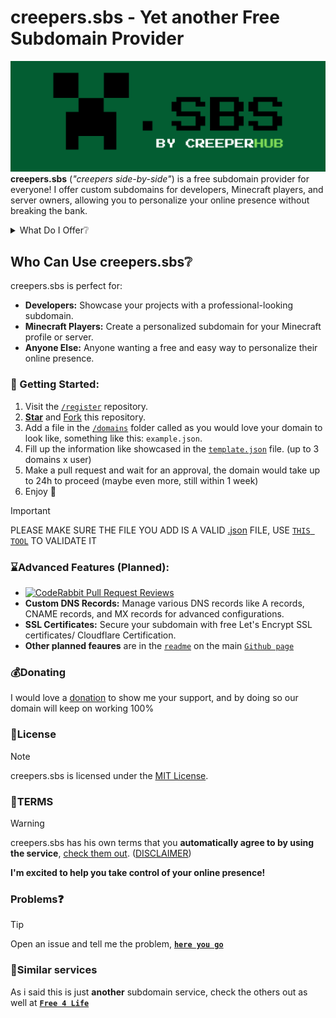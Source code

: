 # creepers.sbs - Yet another Free Subdomain Provider
[![Banner](https://raw.githubusercontent.com/creepersbs/.github/refs/heads/main/profile/mini-banner.png)](https://creepers.sbs)
**creepers.sbs** (*"creepers side-by-side"*) is a free subdomain provider for everyone! I offer custom subdomains for developers, Minecraft players, and server owners, allowing you to personalize your online presence without breaking the bank.

<details> <summary>What Do I Offer❔</summary>


* **Free Subdomains:** No hidden fees, no credit cards required.
* **Customizable Names:** Create unique subdomains for your projects, websites, or Minecraft servers.
* **Quick and Easy Setup:** Get your subdomain up and running in hours (soon i will add automatization).
* **Complete subdomain ownership:** Choose from a variety of subdomains with the `sbs` TLD (side-by-side), or the `cloud` TLD you can use everywhere you want.
* **Reliable DNS:** Ensure your subdomain is always accessible with a robust DNS infrastructure powered by these 3 services: <br><br>
 [![Cloudflare](https://github.com/creepersbs/.github/blob/main/profile/cloudflare.png)](https://cloudflare.com) <br>
 [![Gcore](https://github.com/creepersbs/.github/blob/main/profile/gcore.png)](https://gcore.com) <br>
 [![CloudDNS](https://github.com/creepersbs/.github/blob/main/profile/cloudns.png)](https://cloudns.net/)
 </details>
 
## **Who Can Use creepers.sbs❔**

creepers.sbs is perfect for:

* **Developers:** Showcase your projects with a professional-looking subdomain.
* **Minecraft Players:** Create a personalized subdomain for your Minecraft profile or server.
* **Anyone Else:** Anyone wanting a free and easy way to personalize their online presence.

### 📌 Getting Started:

1. Visit the [`/register`](https://github.com/creepersbs/register) repository.
2. [**Star**](https://docs.github.com/en/get-started/exploring-projects-on-github/saving-repositories-with-stars) and [Fork](https://github.com/creepersbs/register/fork) this repository.
3. Add a file in the [`/domains`](https://github.com/creepersbs/register/blob/main/domains) folder called as you would love your domain to look like, something like this: `example.json`.
4. Fill up the information like showcased in the [`template.json`](https://github.com/creepersbs/register/blob/main/domains/template.json) file. (up to 3 domains x user)
5. Make a pull request and wait for an approval, the domain would take up to 24h to proceed (maybe even more, still within 1 week)
6. Enjoy 🤩<br>

> [!IMPORTANT]
>PLEASE MAKE SURE THE FILE YOU ADD IS A VALID [.json](https://en.wikipedia.org/wiki/JSON) FILE, USE [`THIS TOOL`](https://jsonlint.com/) TO VALIDATE IT



### ⌛**Advanced Features (Planned):**

* [![CodeRabbit Pull Request Reviews](https://img.shields.io/coderabbit/prs/github/creepersbs/register?labelColor=171717&color=FF570A&link=https%3A%2F%2Fcoderabbit.ai&label=CodeRabbit%20Reviews)](https://coderabbit.ai)
* **Custom DNS Records:** Manage various DNS records like A records, CNAME records, and MX records for advanced configurations.
* **SSL Certificates:** Secure your subdomain with free Let's Encrypt SSL certificates/ Cloudflare Certification.
* **Other planned feaures** are in the [`readme`](https://github.com/creepersbs/.github/blob/main/profile/README.md) on the main [`Github page`](https://creeperhub.net/creepersbs)

### 💰**Donating**

I would love a [donation](https://creepers.sbs/donate) to show me your support, and by doing so our domain will keep on working 100%

### 📃**License**

> [!NOTE]
>creepers.sbs is licensed under the [MIT License](https://choosealicense.com/licenses/mit/).

### 📜**TERMS**

> [!WARNING]
>creepers.sbs has his own terms that you **automatically agree to by using the service**, [check them out](https://github.com/creepersbs/register/blob/main/SECURITY.md). ([DISCLAIMER](https://github.com/creepersbs/#disclaimer))

**I'm excited to help you take control of your online presence!**

### Problems❓
> [!TIP]
>Open an issue and tell me the problem, [**`here you go`**](https://github.com/creepersbs/register/issues/new/choose)

### 🤝Similar services
As i said this is just **another** subdomain service, check the others out as well at [**`Free 4 Life`**](https://free.hrsn.dev/#/?id=domains)
